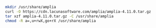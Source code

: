﻿```sh
mkdir /usr/share/amplia
curl -O https://cdn.lacunasoftware.com/amplia/amplia-4.11.0.tar.gz
tar xzf amplia-4.11.0.tar.gz -C /usr/share/amplia
chmod -R a=,u+rwX,go+rX /usr/share/amplia
```

